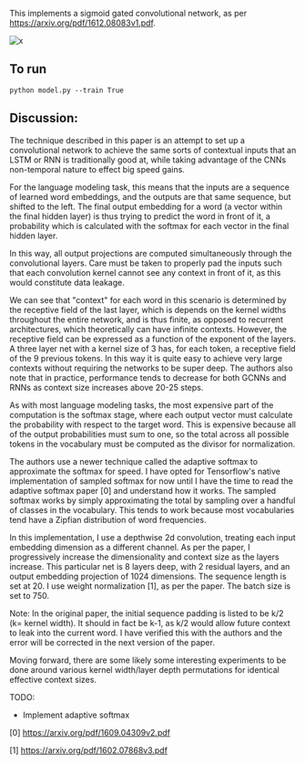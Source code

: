 This implements a sigmoid gated convolutional network, as per https://arxiv.org/pdf/1612.08083v1.pdf.

![x](https://raw.githubusercontent.com/astanway/gated-conv-nets/master/gcnn.gif)

## To run
`python model.py --train True`

## Discussion:
  The technique described in this paper is an attempt to set up a convolutional network to achieve the same sorts of contextual inputs that an LSTM or RNN is traditionally good at, while taking advantage of the CNNs non-temporal nature to effect big speed gains. 
  
  For the language modeling task, this means that the inputs are a sequence of learned word embeddings, and the outputs are that same sequence, but shifted to the left. The final output embedding for a word (a vector within the final hidden layer) is thus trying to predict the word in front of it, a probability which is calculated with the softmax for each vector in the final hidden layer.

  In this way, all output projections are computed simultaneously through the convolutional layers. Care must be taken to properly pad the inputs such that each convolution kernel cannot see any context in front of it, as this would constitute data leakage.
  
  We can see that "context" for each word in this scenario is determined by the receptive field of the last layer, which is depends on the kernel widths throughout the entire network, and is thus finite, as opposed to recurrent architectures, which theoretically can have infinite contexts. However, the receptive field can be expressed as a function of the exponent of the layers. A three layer net with a kernel size of 3 has, for each token, a receptive field of the 9 previous tokens. In this way it is quite easy to achieve very large contexts without requiring the networks to be super deep. The authors also note that in practice, performance tends to decrease for both GCNNs and RNNs as context size increases above 20-25 steps. 

  As with most language modeling tasks, the most expensive part of the computation is the softmax stage, where each output vector must calculate the probability with respect to the target word. This is expensive because all of the output probabilities must sum to one, so the total across all possible tokens in the vocabulary must be computed as the divisor for normalization. 
  
  The authors use a newer technique called the adaptive softmax to approximate the softmax for speed. I have opted for Tensorflow's native implementation of sampled softmax for now until I have the time to read the adaptive softmax paper [0] and understand how it works. The sampled softmax works by simply approximating the total by sampling over a handful of classes in the vocabulary. This tends to work because most vocabularies tend have a Zipfian distribution of word frequencies.
  
  In this implementation, I use a depthwise 2d convolution, treating each input embedding dimension as a different channel. As per the paper, I progressively increase the dimensionality and context size as the layers increase. This particular net is 8 layers deep, with 2 residual layers, and an output embedding projection of 1024 dimensions. The sequence length is set at 20. I use weight normalization [1], as per the paper. The batch size is set to 750.
  
  Note: In the original paper, the initial sequence padding is listed to be k/2 (k= kernel width). It should in fact be k-1, as k/2 would allow future context to leak into the current word. I have verified this with the authors and the error will be corrected in the next version of the paper.
  
  Moving forward, there are some likely some interesting experiments to be done around various kernel width/layer depth permutations for identical effective context sizes.
 
 
TODO:
- Implement adaptive softmax

[0] https://arxiv.org/pdf/1609.04309v2.pdf

[1] https://arxiv.org/pdf/1602.07868v3.pdf
